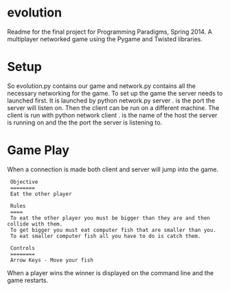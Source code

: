 evolution
=========

Readme for the final project for Programming Paradigms, Spring 2014.  A multiplayer networked game using the Pygame and Twisted libraries.

Setup
=====
So evolution.py contains our game and network.py contains all the necessary networking for the game. To set up the game the server needs to launched first. It is launched by python network.py server <port>. <port> is the port the server will listen on. Then the client can be run on a different machine. The client is run with python network client <hostname> <port>. <hostname> is the name of the host the server is running on and <port> the the port the server is
listening to. 

Game Play
========
When a connection is made both client and server will jump into the game.

     Objective
     ========
     Eat the other player

     Rules
     ====
     To eat the other player you must be bigger than they are and then collide with them.
     To get bigger you must eat computer fish that are smaller than you.
     To eat smaller computer fish all you have to do is catch them.

     Controls
     ========
     Arrow Keys - Move your fish

When a player wins the winner is displayed on the command line and the game restarts.
      